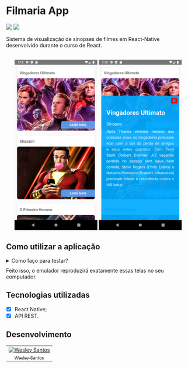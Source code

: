 # Filmaria App

<div style="display: inline-block">
  <img src="https://img.shields.io/github/license/wesleysantossts/filmaria?color=brightgreen" />
  <img src="https://img.shields.io/github/last-commit/wesleysantossts/filmaria.svg" />
</div><br/>

Sistema de visualização de sinopses de filmes em React-Native desenvolvido durante o curso de React.
<br/>
<br/>
<div display="flex" align="center" width="50%" margin="auto">
  <img src="./src/assets/img/appUm.png" alt="Imagem do aplicativo" width="45%" />
  <img src="./src/assets/img/appDois.png" alt="Imagem do aplicativo" width="45%"/>
</div>

## Como utilizar a aplicação

<details style="margin: 10px 0">
  <summary>Como faço para testar?</summary>
  <ul style="margin-top: 5px, font-size: .7rem">
    <li>Clone este repositório na sua máquina.</li>
    <li>Abra o emulador do Android Studio.</li>
    <li>Entre no CMD e vá até a pasta do repositório clonado e digite: <code>npx react-native run-android</code> ou <code>yarn android</code> (caso tenha o Yarn instalado na sua máquina). </li>
  <ul>
</details>
Feito isso, o emulador reproduzirá exatamente essas telas no seu computador.
    
## Tecnologias utilizadas

- [x] React Native;
- [x] API REST.

## Desenvolvimento

<table>
  <tr>
    <td border="1px solid #ddd" align="center">
      <a href="https://github.com/wesleysantossts">
        <img src="https://avatars.githubusercontent.com/u/56703526?v=4" width="100px" alt="Wesley Santos"/>
        <br/>
        <sub>Wesley Santos</sub>
      </a>
    </td>
  </tr>
</table>
